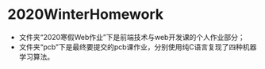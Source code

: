 # 2020WinterHomework

- 文件夹“2020寒假Web作业”下是前端技术与web开发课的个人作业部分；
- 文件夹“pcb”下是最终要提交的pcb课作业，分别使用纯C语言复现了四种机器学习算法。

